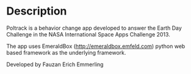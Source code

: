 # Description

Poltrack is a behavior change app developed to answer the Earth Day Challenge in the NASA International Space Apps Challenge 2013.

The app uses EmeraldBox (http://emeraldbox.emfeld.com) python web based framework as the underlying framework.

Developed by Fauzan Erich Emmerling

